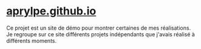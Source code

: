 # [aprylpe.github.io](https://aprylpe.github.io/)

Ce projet est un site de démo pour montrer certaines de mes réalisations.
Je regroupe sur ce site différents projets indépendants que j'avais réalisé à différents moments.
